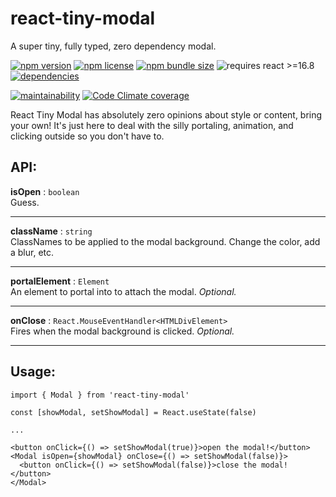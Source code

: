 # react-tiny-modal

A super tiny, fully typed, zero dependency modal.

[![npm version](https://img.shields.io/npm/v/react-tiny-modal?style=flat-square)](https://www.npmjs.com/package/react-tiny-modal)
[![npm license](https://img.shields.io/npm/l/react-tiny-modal?style=flat-square)](https://github.com/Nfinished/react-tiny-modal/blob/master/LICENSE)
[![npm bundle size](https://img.shields.io/bundlephobia/min/react-tiny-modal?style=flat-square)](https://bundlephobia.com/result?p=react-tiny-modal)
![requires react >=16.8](https://img.shields.io/npm/dependency-version/react-tiny-modal/peer/react?style=flat-square)
[![dependencies](https://img.shields.io/david/nfinished/react-tiny-modal?style=flat-square)](https://david-dm.org/nfinished/react-tiny-modal)

[![maintainability](https://img.shields.io/codeclimate/maintainability/Nfinished/react-tiny-modal?style=flat-square)](https://codeclimate.com/github/Nfinished/react-tiny-modal)
[![Code Climate coverage](https://img.shields.io/codeclimate/coverage/Nfinished/react-tiny-modal?style=flat-square)](https://codeclimate.com/github/Nfinished/react-tiny-modal)

React Tiny Modal has absolutely zero opinions about style or content, bring your own! It's just here to deal with the silly portaling, animation, and clicking outside so you don't have to.

## API:

**isOpen** : `boolean`
<br/>Guess.

---

**className** : `string`
<br/>ClassNames to be applied to the modal background. Change the color, add a blur, etc.

---

**portalElement** : `Element`
<br/>An element to portal into to attach the modal. _Optional._

---

**onClose** : `React.MouseEventHandler<HTMLDivElement>`
<br/>Fires when the modal background is clicked. _Optional._

---


## Usage:

```tsx
import { Modal } from 'react-tiny-modal'

const [showModal, setShowModal] = React.useState(false)

...

<button onClick={() => setShowModal(true)}>open the modal!</button>
<Modal isOpen={showModal} onClose={() => setShowModal(false)}>
  <button onClick={() => setShowModal(false)}>close the modal!</button>
</Modal>
```
